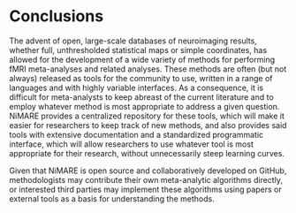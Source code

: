 # Conclusions

The advent of open, large-scale databases of neuroimaging results, whether full, unthresholded statistical maps or simple coordinates, has allowed for the development of a wide variety of methods for performing fMRI meta-analyses and related analyses.
These methods are often (but not always) released as tools for the community to use, written in a range of languages and with highly variable interfaces.
As a consequence, it is difficult for meta-analysts to keep abreast of the current literature and to employ whatever method is most appropriate to address a given question.
NiMARE provides a centralized repository for these tools, which will make it easier for researchers to keep track of new methods, and also provides said tools with extensive documentation and a standardized programmatic interface, which will allow researchers to use whatever tool is most appropriate for their research, without unnecessarily steep learning curves.

Given that NiMARE is open source and collaboratively developed on GitHub, methodologists may contribute their own meta-analytic algorithms directly, or interested third parties may implement these algorithms using papers or external tools as a basis for understanding the methods.
